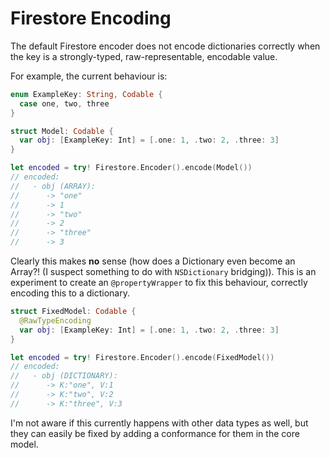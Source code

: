 # Firestore Encoding

The default Firestore encoder does not encode dictionaries correctly when the key is a strongly-typed, raw-representable, encodable value.

For example, the current behaviour is:
```swift
enum ExampleKey: String, Codable {
  case one, two, three
}

struct Model: Codable {
  var obj: [ExampleKey: Int] = [.one: 1, .two: 2, .three: 3]
}

let encoded = try! Firestore.Encoder().encode(Model())
// encoded:
//   - obj (ARRAY):
//      -> "one"
//      -> 1
//      -> "two"
//      -> 2
//      -> "three"
//      -> 3
```

Clearly this makes **no** sense (how does a Dictionary even become an Array?! (I suspect something to do with `NSDictionary` bridging)). 
This is an experiment to create an `@propertyWrapper` to fix this behaviour, correctly encoding this to a dictionary.
```swift
struct FixedModel: Codable {
  @RawTypeEncoding
  var obj: [ExampleKey: Int] = [.one: 1, .two: 2, .three: 3]
}

let encoded = try! Firestore.Encoder().encode(FixedModel())
// encoded:
//   - obj (DICTIONARY):
//      -> K:"one", V:1
//      -> K:"two", V:2
//      -> K:"three", V:3
```

I'm not aware if this currently happens with other data types as well, but they can easily be fixed by adding a conformance for them in the core model.
